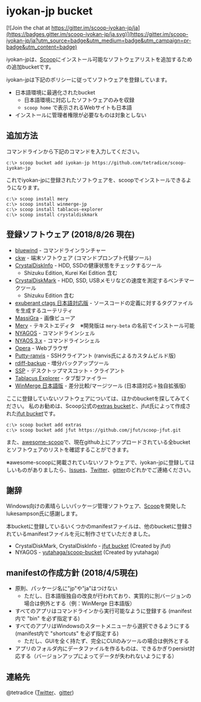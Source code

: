 iyokan-jp bucket
================
[![Join the chat at https://gitter.im/scoop-iyokan-jp/ja](https://badges.gitter.im/scoop-iyokan-jp/ja.svg)](https://gitter.im/scoop-iyokan-jp/ja?utm_source=badge&utm_medium=badge&utm_campaign=pr-badge&utm_content=badge)

iyokan-jpは、[Scoop][]にインストール可能なソフトウェアリストを追加するための追加bucketです。

iyokan-jpは下記のポリシーに従ってソフトウェアを登録しています。

* 日本語環境に最適化されたbucket
    * 日本語環境に対応したソフトウェアのみを収録
    * <code>scoop home</code> で表示されるWebサイトも日本語
* インストールに管理者権限が必要なものは対象としない


追加方法
-------
コマンドラインから下記のコマンドを入力してください。

    c:\> scoop bucket add iyokan-jp https://github.com/tetradice/scoop-iyokan-jp

これでiyokan-jpに登録されたソフトウェアを、scoopでインストールできるようになります。

    c:\> scoop install mery
    c:\> scoop install winmerge-jp
    c:\> scoop install tablacus-explorer
    c:\> scoop install crystaldiskmark


登録ソフトウェア (2018/8/26 現在)
------------------------------
* [bluewind](http://www.web-ghost.net/bluewind/) - コマンドラインランチャー
* [ckw](http://ckw-mod.github.io/) - 端末ソフトウェア (コマンドプロンプト代替ツール)
* [CrystalDiskInfo](https://crystalmark.info/ja/software/crystaldiskinfo/) - HDD, SSDの健康状態をチェックするツール
    * Shizuku Edition, Kurei Kei Edition 含む
* [CrystalDiskMark](https://crystalmark.info/ja/software/crystaldiskmark/) - HDD, SSD, USBメモリなどの速度を測定するベンチマークツール
    * Shizuku Edition 含む
* [exuberant ctags 日本語対応版](https://hp.vector.co.jp/authors/VA025040/ctags/) - ソースコードの定義に対するタグファイルを生成するユーテリティ
* [MassiGra](http://www.massigra.net/) - 画像ビューア
* [Mery](https://www.haijin-boys.com/wiki/) - テキストエディタ　※開発版は `mery-beta` の名前でインストール可能
* [NYAGOS](https://github.com/zetamatta/nyagos/blob/master/readme_ja.md) - コマンドラインシェル
* [NYAOS 3.x](http://www.nyaos.org/index.cgi?p=NYAOS+3000) - コマンドラインシェル
* [Opera](https://www.opera.com/) - Webブラウザ
* [Putty-ranvis](http://www.ranvis.com/putty) - SSHクライアント (ranvis氏によるカスタムビルド版)
* [rdiff-backup](http://rdiff-backup.nongnu.org/) - 増分バックアップツール
* [SSP](http://ssp.shillest.net/) - デスクトップマスコット・クライアント
* [Tablacus Explorer](https://tablacus.github.io/explorer.html) - タブ型ファイラー
* [WinMerge 日本語版](http://www.geocities.co.jp/SiliconValley-SanJose/8165/winmerge.html)  - 差分比較/マージツール (日本語対応＋独自拡張版)

ここに登録していないソフトウェアについては、ほかのbucketを探してみてください。
私のお勧めは、Scoop公式の[extras bucket](https://github.com/lukesampson/scoop-extras)と、jfut氏によって作成された[jfut bucket][]です。

    c:\> scoop bucket add extras
    c:\> scoop bucket add jfut https://github.com/jfut/scoop-jfut.git

また、[awesome-scoop][]で、現在github上にアップロードされている全bucketとソフトウェアのリストを確認することができます。

※awesome-scoopに掲載されていないソフトウェアで、iyokan-jpに登録してほしいものがありましたら、[Issues](https://github.com/tetradice/scoop-iyokan-jp/issues)、[Twitter](https://twitter.com/tetradice)、[gitter](https://gitter.im/scoop-iyokan-jp/ja)のどれかでご連絡ください。



謝辞
----

Windows向けの素晴らしいパッケージ管理ソフトウェア、[Scoop][]を開発したlukesampson氏に感謝します。

本bucketに登録しているいくつかのmanifestファイルは、他のbucketに登録されているmanifestファイルを元に制作させていただきました。

* CrystalDiskMark, CrystalDiskInfo - [jfut bucket][] (Created by jfut)
* NYAGOS - [yutahaga/scoop-bucket](https://github.com/yutahaga/scoop-bucket/) (Created by yutahaga)



manifestの作成方針 (2018/4/5現在)
-----------------
* 原則、パッケージ名に"jp"や"ja"はつけない
    * ただし、日本語版独自の改良が行われており、実質的に別バージョンの場合は例外とする（例：WinMerge 日本語版）
* すべてのアプリはコマンドラインから実行可能なように登録する (manifest内で "bin" を必ず指定する)
* すべてのアプリはWindowsのスタートメニューから選択できるようにする (manifest内で "shortcuts" を必ず指定する) 
    * ただし、GUIを全く持たず、完全にCUIのみツールの場合は例外とする
* アプリのフォルダ内にデータファイルを作るものは、できるかぎりpersist対応する（バージョンアップによってデータが失われないようにする）



連絡先
------
@tetradice ([Twitter](https://twitter.com/tetradice)、[gitter](https://gitter.im/scoop-iyokan-jp/ja))

[Scoop]: http://scoop.sh/
[awesome-scoop]: https://github.com/tapanchandra/awesome-scoop
[jfut bucket]: https://github.com/jfut/scoop-jfut
